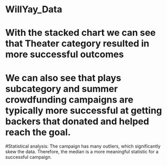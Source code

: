 # WillYay_Data
#	With the stacked chart we can see that Theater category resulted in more successful outcomes
# We can also see that plays subcategory and summer crowdfunding campaigns are typically more successful at getting backers that donated and helped reach the goal. 
#Statistical analysis: The campaign has many outliers, which significantly skew the data. Therefore, the median is a more meaningful statistic for a successful campaign. 
